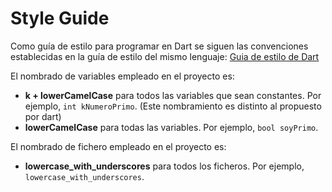 # Style Guide

Como guía de estilo para programar en Dart se siguen las convenciones establecidas en la guía de estilo del mismo lenguaje: 
[Guia de estilo de Dart](https://dart.dev/effective-dart/style)

El nombrado de variables empleado en el proyecto es:
- **k + lowerCamelCase** para todos las variables que sean constantes. Por ejemplo, `int kNumeroPrimo`. (Este nombramiento es distinto al propuesto por dart)
- **lowerCamelCase** para todas las variables. Por ejemplo, `bool soyPrimo`.

El nombrado de fichero empleado en el proyecto es:
- **lowercase_with_underscores** para todos los ficheros. Por ejemplo, `lowercase_with_underscores`.
